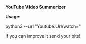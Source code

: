 **YouTube Video Summerizer**

**Usage:**

python3 --url "Youtube.Url/watch="

If you can improve it send your bits!
